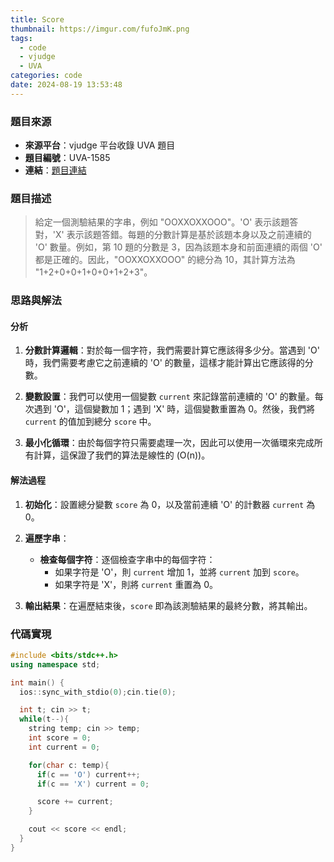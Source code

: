 ```yaml
---
title: Score
thumbnail: https://imgur.com/fufoJmK.png
tags:
  - code
  - vjudge
  - UVA
categories: code
date: 2024-08-19 13:53:48
---
```


### 題目來源

- **來源平台**：vjudge 平台收錄 UVA 題目
- **題目編號**：UVA-1585
- **連結**：[題目連結](https://vjudge.net/problem/UVA-1585)

### 題目描述

> 給定一個測驗結果的字串，例如 "OOXXOXXOOO"。'O' 表示該題答對，'X' 表示該題答錯。每題的分數計算是基於該題本身以及之前連續的 'O' 數量。例如，第 10 題的分數是 3，因為該題本身和前面連續的兩個 'O' 都是正確的。因此，"OOXXOXXOOO" 的總分為 10，其計算方法為 "1+2+0+0+1+0+0+1+2+3"。

### 思路與解法

#### 分析

1. **分數計算邏輯**：對於每一個字符，我們需要計算它應該得多少分。當遇到 'O' 時，我們需要考慮它之前連續的 'O' 的數量，這樣才能計算出它應該得的分數。

2. **變數設置**：我們可以使用一個變數 `current` 來記錄當前連續的 'O' 的數量。每次遇到 'O'，這個變數加 1；遇到 'X' 時，這個變數重置為 0。然後，我們將 `current` 的值加到總分 `score` 中。

3. **最小化循環**：由於每個字符只需要處理一次，因此可以使用一次循環來完成所有計算，這保證了我們的算法是線性的 \(O(n)\)。

#### 解法過程

1. **初始化**：設置總分變數 `score` 為 0，以及當前連續 'O' 的計數器 `current` 為 0。

2. **遍歷字串**：

   - **檢查每個字符**：逐個檢查字串中的每個字符：
     - 如果字符是 'O'，則 `current` 增加 1，並將 `current` 加到 `score`。
     - 如果字符是 'X'，則將 `current` 重置為 0。

3. **輸出結果**：在遍歷結束後，`score` 即為該測驗結果的最終分數，將其輸出。

### 代碼實現

```cpp
#include <bits/stdc++.h>
using namespace std;

int main() {
  ios::sync_with_stdio(0);cin.tie(0);

  int t; cin >> t;
  while(t--){
    string temp; cin >> temp;
    int score = 0;
    int current = 0;

    for(char c: temp){
      if(c == 'O') current++;
      if(c == 'X') current = 0;

      score += current;
    }

    cout << score << endl;
  }
}
```
